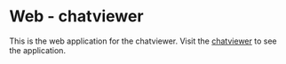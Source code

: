 <!--
 Copyright (c) 2022 Sri Lakshmi Kanthan P
 
 This software is released under the MIT License.
 https://opensource.org/licenses/MIT
-->

# Web - chatviewer

This is the web application for the chatviewer. Visit the [chatviewer](https://chatviewer.netlify.app) to see the application.
